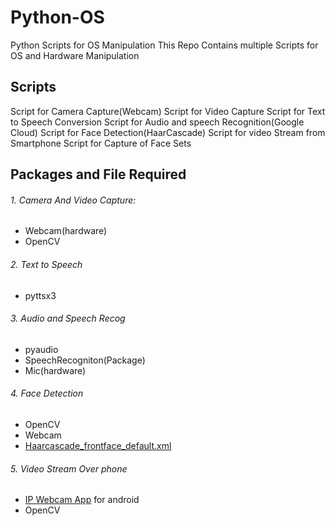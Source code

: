 # Python-OS
Python Scripts for OS Manipulation 
This Repo Contains multiple Scripts for OS and Hardware Manipulation 
## Scripts
Script for Camera Capture(Webcam)
Script for Video Capture
Script for Text to Speech Conversion
Script for Audio and speech Recognition(Google Cloud)
Script for Face Detection(HaarCascade)
Script for video Stream from Smartphone
Script for Capture of Face Sets

## Packages and File Required
###### 1. Camera And Video Capture:
- Webcam(hardware)
- OpenCV 
###### 2. Text to Speech
- pyttsx3
###### 3. Audio and Speech Recog
- pyaudio
- SpeechRecogniton(Package)
- Mic(hardware)
###### 4. Face Detection
- OpenCV
- Webcam
- [Haarcascade_frontface_default.xml](https://github.com/opencv/opencv/blob/master/data/haarcascades/haarcascade_frontalface_default.xml)
###### 5. Video Stream Over phone
- [IP Webcam App](https://play.google.com/store/apps/details?id=com.pas.webcam&hl=en_IN) for android
- OpenCV
